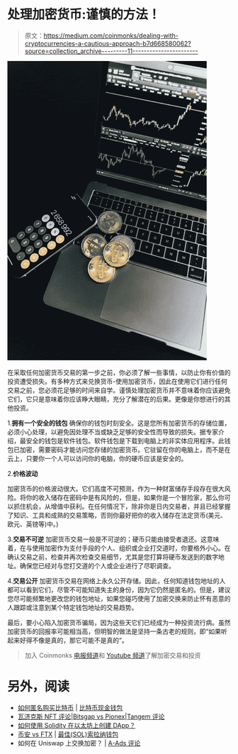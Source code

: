 # 处理加密货币:谨慎的方法！

> 原文：<https://medium.com/coinmonks/dealing-with-cryptocurrencies-a-cautious-approach-b7d668580062?source=collection_archive---------11----------------------->

![](img/f8fc66ce2c05652f71eecbf61a23491a.png)

在采取任何加密货币交易的第一步之前，你必须了解一些事情，以防止你有价值的投资遭受损失。有多种方式来兑换货币-使用加密货币，因此在使用它们进行任何交易之前，您必须花足够的时间来自学。谨慎处理加密货币并不意味着你应该避免它们，它只是意味着你应该睁大眼睛，充分了解潜在的后果。更像是你想进行的其他投资。

1.**拥有一个安全的钱包**
确保你的钱包时刻安全。这是您所有加密货币的存储位置，必须小心处理，以避免因处理不当或缺乏足够的安全性而导致的损失。据专家介绍，最安全的钱包是软件钱包。软件钱包是下载到电脑上的非实体应用程序。此钱包已加密，需要密码才能访问您存储的加密货币。它驻留在你的电脑上，而不是在云上，只要你一个人可以访问你的电脑，你的硬币应该是安全的。

2.**价格波动**

加密货币的价格波动很大。它们高度不可预测，作为一种财富储存手段存在很大风险。将你的收入储存在密码中是有风险的，但是，如果你是一个冒险家，那么你可以抓住机会，从增值中获利。在任何情况下，除非你是日内交易者，并且已经掌握了知识、工具和成熟的交易策略，否则你最好把你的收入储存在法定货币(美元、欧元、英镑等)中。)

3.**交易不可逆**
加密货币交易一般是不可逆的；硬币只能由接受者退还。这意味着，在与使用加密作为支付手段的个人、组织或企业打交道时，你要格外小心。在确认交易之前，检查并再次检查交易细节，尤其是您打算将硬币发送到的数字地址。确保您已经对与您打交道的个人或企业进行了尽职调查。

4.**交易公开**
加密货币交易在网络上永久公开存储。因此，任何知道钱包地址的人都可以看到它们，尽管不可能知道失主的身份，因为它仍然是匿名的。但是，建议您尽可能频繁地更改您的钱包地址，如果您碰巧使用了加密交换来防止怀有恶意的人跟踪或注意到某个特定钱包地址的交易趋势。

最后，要小心陷入加密货币骗局，因为这些天它们已经成为一种投资流行病。虽然加密货币的回报率可能相当高，但明智的做法是坚持一条古老的规则，即“如果听起来好得不像是真的，那它可能不是真的”。

> 加入 Coinmonks [电报频道](https://t.me/coincodecap)和 [Youtube 频道](https://www.youtube.com/c/coinmonks/videos)了解加密交易和投资

# 另外，阅读

*   [如何匿名购买比特币](https://coincodecap.com/buy-bitcoin-anonymously) | [比特币现金钱包](https://coincodecap.com/bitcoin-cash-wallets)
*   [瓦济克斯 NFT 评论](https://coincodecap.com/wazirx-nft-review)|[Bitsgap vs Pionex](https://coincodecap.com/bitsgap-vs-pionex)|[Tangem 评论](https://coincodecap.com/tangem-wallet-review)
*   [如何使用 Solidity 在以太坊上创建 DApp？](https://coincodecap.com/create-a-dapp-on-ethereum-using-solidity)
*   [币安 vs FTX](https://coincodecap.com/binance-vs-ftx) | [最佳(SOL)索拉纳钱包](https://coincodecap.com/solana-wallets)
*   如何在 Uniswap 上交换加密？ | [A-Ads 评论](https://coincodecap.com/a-ads-review)